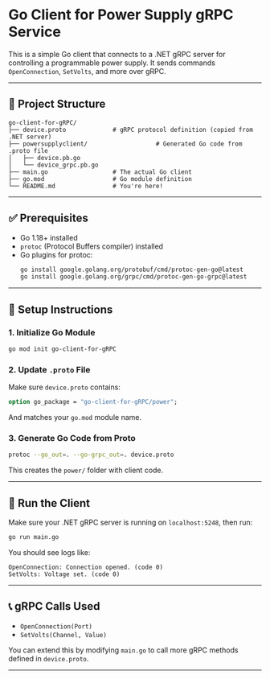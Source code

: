 
# Go Client for Power Supply gRPC Service

This is a simple Go client that connects to a .NET gRPC server for controlling a programmable power supply. It sends commands `OpenConnection`, `SetVolts`, and more over gRPC.

---

## 📁 Project Structure

```
go-client-for-gRPC/
├── device.proto             # gRPC protocol definition (copied from .NET server)
├── powersupplyclient/                   # Generated Go code from .proto file
│   ├── device.pb.go
│   └── device_grpc.pb.go
├── main.go                  # The actual Go client
├── go.mod                   # Go module definition
└── README.md                # You're here!
```

---

## ✅ Prerequisites

- Go 1.18+ installed
- `protoc` (Protocol Buffers compiler) installed
- Go plugins for protoc:
  ```bash
  go install google.golang.org/protobuf/cmd/protoc-gen-go@latest
  go install google.golang.org/grpc/cmd/protoc-gen-go-grpc@latest
  ```

---

## 🚀 Setup Instructions

### 1. Initialize Go Module

```bash
go mod init go-client-for-gRPC
```

### 2. Update `.proto` File

Make sure `device.proto` contains:

```proto
option go_package = "go-client-for-gRPC/power";
```

And matches your `go.mod` module name.

### 3. Generate Go Code from Proto

```bash
protoc --go_out=. --go-grpc_out=. device.proto
```

This creates the `power/` folder with client code.

---

## 🧪 Run the Client

Make sure your .NET gRPC server is running on `localhost:5248`, then run:

```bash
go run main.go
```

You should see logs like:

```
OpenConnection: Connection opened. (code 0)
SetVolts: Voltage set. (code 0)
```

---

## 📞 gRPC Calls Used

- `OpenConnection(Port)`
- `SetVolts(Channel, Value)`


You can extend this by modifying `main.go` to call more gRPC methods defined in `device.proto`.

---

